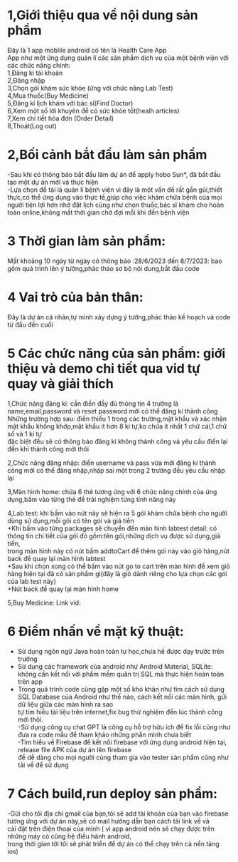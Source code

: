 # 1,Giới thiệu qua về nội dung sản phẩm
Đây là 1 app moblile android có tên là Health Care App  
App như một ứng dụng quản lí các sản phẩm dịch vụ của một bệnh viện với các chức năng chính:  
1,Đăng kí tài khoản  
2,Đăng nhập  
3,Chọn gói khám sức khỏe (ứng với chức năng Lab Test)  
4,Mua thuốc(Buy Medicine)  
5,Đăng kí lịch khám với bác sĩ(Find Doctor)  
6,Xem một số lời khuyên để có sức khỏe tốt(healh articles)  
7,Xem chi tiết hóa đơn (Order Detail)  
8,Thoát(Log out)  
# 2,Bối cảnh bắt đầu làm sản phẩm  
-Sau khi có thông báo bắt đầu làm dự án để apply hobo Sun*, đã bắt đầu tạo một dự án mới và thực hiện  
-Lựa chọn đề tài là quản lí bệnh viện vì đây là một vấn đề rất gần gũi,thiết thực,có thể ứng dụng vào thực tế,giúp cho việc khám chữa bệnh của mọi người tiện lợi  hơn nhờ
đặt lịch cũng như chọn thuốc,bác sĩ khám cho hoàn toàn online,không mất thời gian chờ đợi mỗi khi đến bệnh viện  
# 3 Thời gian làm sản phẩm:   
Mất khoảng 10 ngày từ ngày có thông báo :28/6/2023 đến 8/7/2023: bao gồm quá trình lên ý tưởng,phác thảo sơ bộ nội dung,bắt đầu code  
# 4 Vai trò của bản thân:  
Đây là dự án cá nhân,tự mình xây dựng ý tưởng,phác thảo kế hoạch và code từ đầu đến cuối  
# 5 Các chức năng của sản phẩm: giới thiệu và demo chi tiết qua vid tự quay và giải thích  
1,Chức năng đăng kí: cần điền đầy đủ thông tin 4 trường là name,email,password và reset password mới có thể đăng kí thành công   
Những trường hợp sau: điền thiếu 1 trong các trường,mật khẩu và xác nhận mật khẩu không khớp,mật khẩu ít hơn 8 kí tự,ko chứa ít nhất 1 chữ cái,1 chữ số và 1 kí tự  
đặc biệt đều sẽ có thông báo đăng kí không thành công và yêu cầu điền lại đến khi thành công mới thôi  


2,Chức năng đăng nhập: điền username và pass vừa mới đăng kí thành công mới có thể đăng nhập,nhập sai một trong 2 trường đều yêu cầu nhập lại  


3,Màn hình home: chứa 6 thẻ tương ứng với 6 chức năng chính của ứng dụng,bấm vào từng thẻ để trải nghiệm từng tính năng này


4,Lab test: khi bấm vào nút này sẽ hiện ra 5 gói khám chữa bệnh cho người dùng sử dụng,mỗi gói có tên gói và giá tiền  
+Khi bấm vào từng packages sẽ chuyển đến màn hình labtest detail: có thông tin chi tiết của gói đó gồm:tên gói,những dịch vụ được sử dụng,giá tiền,    
trong màn hình này có nút bấm addtoCart để thêm gói này vào giỏ hàng,nút back để quay lại màn hình labtest      
+Sau khi chọn xong có thể bấm vào nút go to cart trên màn hình để xem giỏ hàng hiện tại đã có sản phẩm gì(đây là giỏ dành riêng cho lựa chọn các gói của lab test này)    
+Nút back để quay lại màn hình home


5,Buy Medicine:
Link vid:   
# 6 Điểm nhấn về mặt kỹ thuật:  
- Sử dụng ngôn ngữ Java hoàn toàn tự học,chưa hề được dạy trước trên trường  
- Sử dụng các framework của android như Android Material, SQLite: không cần kết nối với phầm mềm quản trị SQL mà thực hiện hoàn toàn trên app  
- Trong quá trình code cũng gặp một số khó khăn như tìm cách sử dụng SQL Database của Android như thế nào, cách kết nối các màn hình, gửi dữ liệu giữa các màn hình ra sao  
tự tìm hiểu tài liệu trên internet,fix bug thử nghiệm đến lúc thành công mới thôi.  
-Sử dụng công cụ chat GPT là công cụ hỗ trợ hữu ích để fix lỗi cũng như đưa ra code mẫu để tham khảo những phần mình chưa biết  
-Tìm hiểu về Firebase để kết nối firebase với ứng dụng android hiện tại, release file APK của dự án lên firebase  
 để dễ dàng cho mọi người cùng tham gia vào tester sản phẩm cũng như tải về để sử dụng  
# 7 Cách build,run deploy sản phẩm:  
-Gửi cho tôi địa chỉ gmail của bạn,tôi sẽ add tài khoản của bạn vào firebase tương ứng với dự án này,sẽ có mail hướng dẫn bạn cách tải link về và  
cài đặt trên điện thoại của mình ( vì app android nên sẽ chạy được trên những máy có cùng hệ điều hành android,  
trong thời gian tới tôi sẽ phát triển để dự án có thể chạy trên cả nền tảng ios)  
